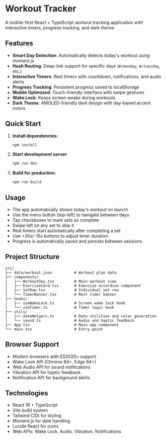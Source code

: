 # Workout Tracker

A mobile-first React + TypeScript workout tracking application with interactive timers, progress tracking, and dark theme.

## Features

- **Smart Day Detection**: Automatically detects today's workout using moment.js
- **Hash Routing**: Deep-link support for specific days (`#/monday`, `#/tuesday`, etc.)
- **Interactive Timers**: Rest timers with countdown, notifications, and audio alerts
- **Progress Tracking**: Persistent progress saved to localStorage
- **Mobile Optimized**: Touch-friendly interface with swipe gestures
- **Wake Lock**: Keeps screen awake during workouts
- **Dark Theme**: AMOLED-friendly dark design with day-based accent colors

## Quick Start

1. **Install dependencies**:
   ```bash
   npm install
   ```

2. **Start development server**:
   ```bash
   npm run dev
   ```

3. **Build for production**:
   ```bash
   npm run build
   ```

## Usage

- The app automatically shows today's workout on launch
- Use the menu button (top-left) to navigate between days
- Tap checkboxes to mark sets as complete
- Swipe left on any set to skip it
- Rest timers start automatically after completing a set
- Use +30s/-15s buttons to adjust timer duration
- Progress is automatically saved and persists between sessions

## Project Structure

```
src/
├── data/workout.json          # Workout plan data
├── components/
│   ├── WorkoutDay.tsx         # Main workout view
│   ├── ExerciseCard.tsx       # Exercise accordion component
│   ├── SetRow.tsx             # Individual set row
│   └── TimerBanner.tsx        # Rest timer banner
├── hooks/
│   ├── useWakeLock.ts         # Screen wake lock hook
│   └── useTimer.ts            # Timer logic hook
├── utils/
│   ├── dateHelpers.ts         # Date utilities and color generation
│   └── sound.ts               # Audio and haptic feedback
├── App.tsx                    # Main app component
└── main.tsx                   # Entry point
```

## Browser Support

- Modern browsers with ES2020+ support
- Wake Lock API (Chrome 84+, Edge 84+)
- Web Audio API for sound notifications
- Vibration API for haptic feedback
- Notification API for background alerts

## Technologies

- React 18 + TypeScript
- Vite build system
- Tailwind CSS for styling
- Moment.js for date handling
- Lucide React for icons
- Web APIs: Wake Lock, Audio, Vibration, Notifications